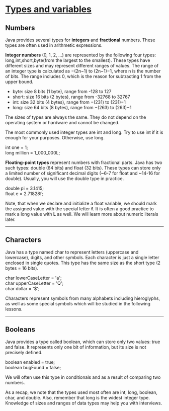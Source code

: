 # <span style="text-decoration: underline">Types and variables
## Numbers
Java provides several types for **integers** and **fractional** numbers. 
These types are often used in arithmetic expressions.

**Integer numbers** (0, 1, 2, ...) are represented by the following four types: long,int,short,byte(from the largest to the smallest). These types have different sizes and may represent different ranges of values. The range of an integer type is calculated as −(2n−1) to (2n−1)−1, where n is the number of bits. The range includes 0, which is the reason for subtracting 1 from the upper bound.
- byte: size 8 bits (1 byte), range from -128 to 127
- short: size 16 bits (2 bytes), range from -32768 to 32767
- int: size 32 bits (4 bytes), range from −(231) to (231)−1
- long: size 64 bits (8 bytes), range from −(263) to (263)−1

The sizes of types are always the same. They do not depend on the operating system or hardware and cannot be changed.

The most commonly used integer types are int and long. Try to use int if it is enough for your purposes. Otherwise, use long.

int one = 1;
<br>long million = 1_000_000L;

**Floating-point types** represent numbers with fractional parts. Java has two such types: double (64 bits) and float (32 bits). These types can store only a limited number of significant decimal digits (~6-7 for float and ~14-16 for double). Usually, you will use the double type in practice.

double pi = 3.1415;
<br>float e = 2.71828f;

Note, that when we declare and initialize a float variable, we should mark the assigned value with the special letter **f**. It is often a good practice to mark a long value with **L** as well. We will learn more about numeric literals later.
<hr>

## Characters
Java has a type named char to represent letters (uppercase and lowercase), digits, and other symbols. Each character is just a single letter enclosed in single quotes. This type has the same size as the short type (2 bytes = 16 bits).

char lowerCaseLetter = 'a';
<br>char upperCaseLetter = 'Q';
<br>char dollar = '$';

Characters represent symbols from many alphabets including hieroglyphs, as well as some special symbols which will be studied in the following lessons.
<hr>

## Booleans
Java provides a type called boolean, which can store only two values: true and false. It represents only one bit of information, but its size is not precisely defined.

boolean enabled = true;
<br>boolean bugFound = false;

We will often use this type in conditionals and as a result of comparing two numbers.

As a recap, we note that the types used most often are int, long, boolean, char, and double. Also, remember that long is the widest integer type. Knowledge of sizes and ranges of data types may help you with interviews.
